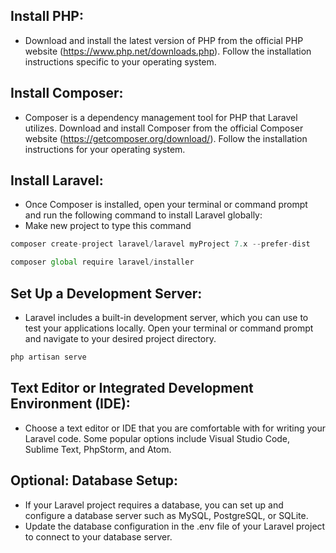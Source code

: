 ## Install PHP:

- Download and install the latest version of PHP from the official PHP website (https://www.php.net/downloads.php).
  Follow the installation instructions specific to your operating system.

## Install Composer:

- Composer is a dependency management tool for PHP that Laravel utilizes. Download and install Composer from the official Composer website (https://getcomposer.org/download/).
  Follow the installation instructions for your operating system.

## Install Laravel:

- Once Composer is installed, open your terminal or command prompt and run the following command to install Laravel globally:
- Make new project to type this command

```javascript
composer create-project laravel/laravel myProject 7.x --prefer-dist
```

```javascript
composer global require laravel/installer
```

## Set Up a Development Server:

- Laravel includes a built-in development server, which you can use to test your applications locally. Open your terminal or command prompt and navigate to your desired project directory.

```javascript
php artisan serve
```

## Text Editor or Integrated Development Environment (IDE):

- Choose a text editor or IDE that you are comfortable with for writing your Laravel code. Some popular options include Visual Studio Code, Sublime Text, PhpStorm, and Atom.

## Optional: Database Setup:

- If your Laravel project requires a database, you can set up and configure a database server such as MySQL, PostgreSQL, or SQLite.
- Update the database configuration in the .env file of your Laravel project to connect to your database server.
